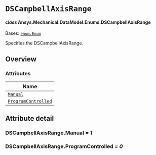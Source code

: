 # `DSCampbellAxisRange`

<a id="ansys.mechanical.stubs.v242.Ansys.Mechanical.DataModel.Enums.DSCampbellAxisRange"></a>

#### *class* Ansys.Mechanical.DataModel.Enums.DSCampbellAxisRange

Bases: [`enum.Enum`](https://docs.python.org/3/library/enum.html#enum.Enum)

Specifies the DSCampbellAxisRange.

<!-- !! processed by numpydoc !! -->

<a id="overview"></a>

## Overview

### Attributes

| Name |
| ------------------------------------------------------------------------------------------------------------------------------------------ |
| [`Manual`](#DSCampbellAxisRange.Manual) |
| [`ProgramControlled`](#DSCampbellAxisRange.ProgramControlled) |

<a id="attribute-detail"></a>

## Attribute detail

<a id="DSCampbellAxisRange.Manual"></a>

### DSCampbellAxisRange.Manual *= 1*

<a id="DSCampbellAxisRange.ProgramControlled"></a>

### DSCampbellAxisRange.ProgramControlled *= 0*



